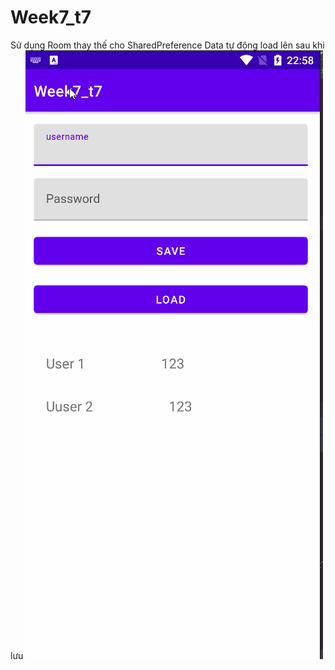 # Week7_t7

Sử dụng Room thay thế cho SharedPreference
Data tự động load lên sau khi lưu
 ![master](week7.gif)
